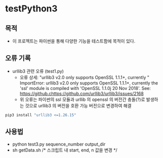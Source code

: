 # testPython3

## 목적
- 이 프로젝트는 파이썬을 통해 다양한 기능을 테스트함에 목적이 있다.

## 오류 기록
- urllib3 관련 오류 (test1.py)
  - 오류 상세: "urllib3 v2.0 only supports OpenSSL 1.1.1+, currently "
    ImportError: urllib3 v2.0 only supports OpenSSL 1.1.1+, currently the 'ssl' module is compiled with 'OpenSSL 1.1.0j  20 Nov 2018'. See: https://github.chttps://github.com/urllib3/urllib3/issues/2168
  - 위 오류는 파이썬의 ssl 모듈과 urllib 의 openssl 의 버전간 충돌(?)로 발생하는 것으로 urllib3 의 버전을 호환 가능 버전으로 변경하여 해결
``` python
pip3 install "urllib3 <=1.26.15"
```

## 사용법
- python test3.py sequence_number output_dir
- sh getData.sh     /* 스크립트 내 start, end, n 값을 변경 */

